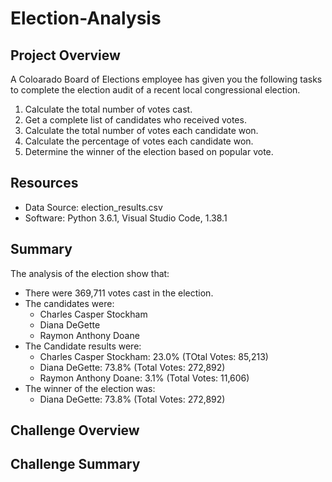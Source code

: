 # Election-Analysis

## Project Overview
A Coloarado Board of Elections employee has given you the following tasks to complete the election audit of a recent local congressional election.

1. Calculate the total number of votes cast.
2. Get a complete list of candidates who received votes.
3. Calculate the total number of votes each candidate won.
4. Calculate the percentage of votes each candidate won.
5. Determine the winner of the election based on popular vote.

## Resources
- Data Source: election_results.csv
- Software: Python 3.6.1, Visual Studio Code, 1.38.1

## Summary
The analysis of the election show that:
- There were 369,711 votes cast in the election.
- The candidates were:
  - Charles Casper Stockham
  - Diana DeGette
  - Raymon Anthony Doane
- The Candidate results were:
  - Charles Casper Stockham: 23.0% (TOtal Votes: 85,213)
  - Diana DeGette: 73.8% (Total Votes: 272,892)
  - Raymon Anthony Doane: 3.1% (Total Votes: 11,606)
- The winner of the election was:
  - Diana DeGette: 73.8% (Total Votes: 272,892)

## Challenge Overview



## Challenge Summary
